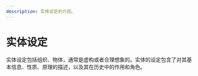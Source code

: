```yaml
---
description: 实体设定的介绍。
---
```


# 实体设定

实体设定包括组织、物体，通常是虚构或者合理想象的。实体的设定包含了对其基本信息、性质、原理的描述，以及其在历史中的作用和角色。
